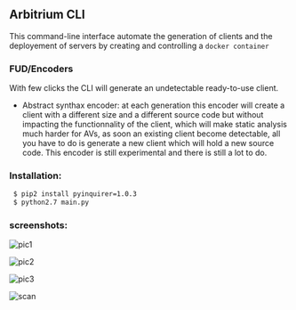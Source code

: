 ## Arbitrium CLI

This command-line interface automate the generation of clients and the deployement of servers by creating and controlling a `docker container`

### FUD/Encoders

With few clicks the CLI will generate an undetectable ready-to-use client.

- Abstract synthax encoder: at each generation this encoder will create a client with a different size and a different source code but without impacting the functionnality of the client, which will make static analysis much harder for AVs, as soon an existing client become detectable, all you have to do is generate a new client which will hold a new source code. This encoder is still experimental and there is still a lot to do.

### Installation:
```bash
 $ pip2 install pyinquirer=1.0.3
 $ python2.7 main.py
```

### screenshots:

![pic1](https://user-images.githubusercontent.com/43894468/111032344-fda6b600-840b-11eb-8b33-c6770c9d6fed.png)

![pic2](https://user-images.githubusercontent.com/43894468/111032379-2929a080-840c-11eb-8d61-deef3c565644.png)

![pic3](https://user-images.githubusercontent.com/43894468/111032389-38105300-840c-11eb-91e5-b6c931b9fc9d.png)

![scan](https://user-images.githubusercontent.com/43894468/111032640-8e31c600-840d-11eb-8e03-b67dcd2fd196.png)


